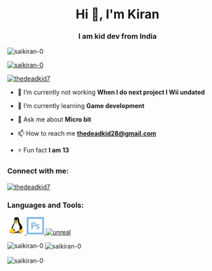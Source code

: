 <h1 align="center">Hi 👋, I'm Kiran</h1>
<h3 align="center">I am kid dev from India</h3>

<p align="left"> <img src="https://komarev.com/ghpvc/?username=saikiran-0&label=Profile%20views&color=0e75b6&style=flat" alt="saikiran-0" /> </p>

<p align="left"> <a href="https://github.com/ryo-ma/github-profile-trophy"><img src="https://github-profile-trophy.vercel.app/?username=saikiran-0" alt="saikiran-0" /></a> </p>

<p align="left"> <a href="https://twitter.com/thedeadkid7" target="blank"><img src="https://img.shields.io/twitter/follow/thedeadkid7?logo=twitter&style=for-the-badge" alt="thedeadkid7" /></a> </p>

- 🔭 I’m currently not working **When I do next project I Wii undated**

- 🌱 I’m currently learning **Game development**

- 💬 Ask me about **Micro bit**

- 📫 How to reach me **thedeadkid28@gmail.com**

- ⚡ Fun fact **I am 13**

<h3 align="left">Connect with me:</h3>
<p align="left">
<a href="https://twitter.com/thedeadkid7" target="blank"><img align="center" src="https://raw.githubusercontent.com/rahuldkjain/github-profile-readme-generator/master/src/images/icons/Social/twitter.svg" alt="thedeadkid7" height="30" width="40" /></a>
</p>

<h3 align="left">Languages and Tools:</h3>
<p align="left"> <a href="https://www.linux.org/" target="_blank" rel="noreferrer"> <img src="https://raw.githubusercontent.com/devicons/devicon/master/icons/linux/linux-original.svg" alt="linux" width="40" height="40"/> </a> <a href="https://www.photoshop.com/en" target="_blank" rel="noreferrer"> <img src="https://raw.githubusercontent.com/devicons/devicon/master/icons/photoshop/photoshop-line.svg" alt="photoshop" width="40" height="40"/> </a> <a href="https://unrealengine.com/" target="_blank" rel="noreferrer"> <img src="https://raw.githubusercontent.com/kenangundogan/fontisto/036b7eca71aab1bef8e6a0518f7329f13ed62f6b/icons/svg/brand/unreal-engine.svg" alt="unreal" width="40" height="40"/> </a> </p>

<p><img align="left" src="https://github-readme-stats.vercel.app/api/top-langs?username=saikiran-0&show_icons=true&locale=en&layout=compact" alt="saikiran-0" /></p>

<p>&nbsp;<img align="center" src="https://github-readme-stats.vercel.app/api?username=saikiran-0&show_icons=true&locale=en" alt="saikiran-0" /></p>

<p><img align="center" src="https://github-readme-streak-stats.herokuapp.com/?user=saikiran-0&" alt="saikiran-0" /></p>
